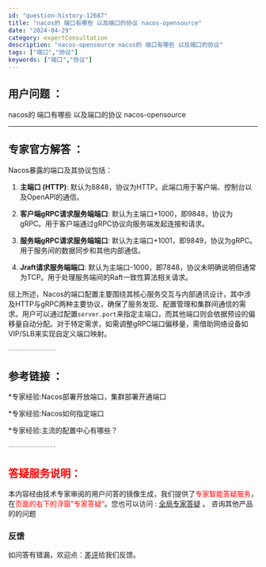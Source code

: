 ```yaml
---
id: "question-history-12687"
title: "nacos的 端口有哪些 以及端口的协议 nacos-opensource"
date: "2024-04-29"
category: expertConsultation
description: "nacos-opensource nacos的 端口有哪些 以及端口的协议"
tags: ["端口","协议"]
keywords: ["端口","协议"]
---
```


## 用户问题 ： 
  nacos的 端口有哪些 以及端口的协议
 nacos-opensource 

---------------
## 专家官方解答 ：

Nacos暴露的端口及其协议包括：

1. **主端口 (HTTP)**: 默认为8848，协议为HTTP。此端口用于客户端、控制台以及OpenAPI的通信。

2. **客户端gRPC请求服务端端口**: 默认为主端口+1000，即9848，协议为gRPC。用于客户端通过gRPC协议向服务端发起连接和请求。

3. **服务端gRPC请求服务端端口**: 默认为主端口+1001，即9849，协议为gRPC。用于服务间的数据同步和其他内部通信。

4. **Jraft请求服务端端口**: 默认为主端口-1000，即7848，协议未明确说明但通常为TCP。用于处理服务端间的Raft一致性算法相关请求。

综上所述，Nacos的端口配置主要围绕其核心服务交互与内部通讯设计，其中涉及HTTP与gRPC两种主要协议，确保了服务发现、配置管理和集群间通信的需求。用户可以通过配置`server.port`来指定主端口，而其他端口则会依据预设的偏移量自动分配。对于特定需求，如需调整gRPC端口偏移量，需借助网络设备如VIP/SLB来实现自定义端口映射。


<font color="#949494">---------------</font> 


## 参考链接 ：

*专家经验:Nacos部署开放端口，集群部署开通端口 
 
 *专家经验:Nacos如何指定端口 
 
 *专家经验:主流的配置中心有哪些？ 


 <font color="#949494">---------------</font> 
 


## <font color="#FF0000">答疑服务说明：</font> 

本内容经由技术专家审阅的用户问答的镜像生成，我们提供了<font color="#FF0000">专家智能答疑服务</font>，在<font color="#FF0000">页面的右下的浮窗”专家答疑“</font>。您也可以访问 : [全局专家答疑](https://opensource.alibaba.com/chatBot) 。 咨询其他产品的的问题

### 反馈
如问答有错漏，欢迎点：[差评](https://ai.nacos.io/user/feedbackByEnhancerGradePOJOID?enhancerGradePOJOId=12689)给我们反馈。
